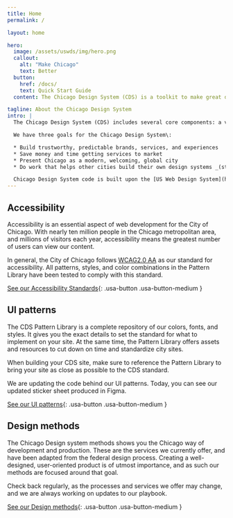 ```yaml
---
title: Home
permalink: /

layout: home

hero:
  image: /assets/uswds/img/hero.png
  callout:
    alt: "Make Chicago"
    text: Better
  button:
    href: /docs/
    text: Quick Start Guide
  content: The Chicago Design System (CDS) is a toolkit to make great digital services for Chicagoans. [Get started](/docs) with the system, [share feedback](https://twitter.com/ChiDesignDir), [reporting a bug](https://github.com/Chicago/design-system/issues/new), or [find other ways to contribute](https://opensource.guide/how-to-contribute/). Request an invitation to our [Slack](https://chicagodesignsystem.slack.com/messages) chat workspace via email at [Chicago Design System](mailto:design.system@cityofchicago.org).

tagline: About the Chicago Design System
intro: |
  The Chicago Design System (CDS) includes several core components: a visual brand identity guide, a web user interface pattern library, and methods, or plays, teams can use to ensure we design with Chicagoans throughout the process. The CDS is a resource for teams to quickly and consistently produce delightful, useful, &amp; accessible digital services for residents, businesses, visitors, and employees of the City of Chicago.

  We have three goals for the Chicago Design System\:

  * Build trustworthy, predictable brands, services, and experiences
  * Save money and time getting services to market
  * Present Chicago as a modern, welcoming, global city
  * Do work that helps other cities build their own design systems _(stretch goal)_ 

  Chicago Design System code is built upon the [US Web Design System](https://designsystem.digital.gov). City of Chicago methods, visual identity, and additional user interface components wrap and extend these federal guidelines for design. The guides, identity, code, and visual representations of the design system are open source and in the public domain for use under the [Creative Commons CC0 1.0 License](https://creativecommons.org/publicdomain/zero/1.0/). Contributions and commentary from any and all are welcome. 
---
```


## Accessibility

Accessibility is an essential aspect of web development for the City of Chicago. With nearly ten million people in the Chicago metropolitan area, and millions of visitors each year, accessibility means the greatest number of users can view our content.

In general, the City of Chicago follows [WCAG2.0 AA](https://www.w3.org/TR/WCAG20/) as our standard for accessibility. All patterns, styles, and color combinations in the Pattern Library have been tested to comply with this standard.

[See our Accessibility Standards](/accessibility){: .usa-button .usa-button-medium }

## UI patterns

The CDS Pattern Library is a complete repository of our colors, fonts, and styles. It gives you the exact details to set the standard for what to implement on your site. At the same time, the Pattern Library offers assets and resources to cut down on time and standardize city sites.

When building your CDS site, make sure to reference the Pattern Library to bring your site as close as possible to the CDS standard. 

We are updating the code behind our UI patterns. Today, you can see our updated sticker sheet produced in Figma.
 
[See our UI patterns](https://www.figma.com/file/g9vsh5gXm99OgZR4OGiOIm/Chicago-Design-System-Component-Library-sticker-sheet?node-id=0%3A1){: .usa-button .usa-button-medium }

## Design methods 

The Chicago Design system methods shows you the Chicago way of development and production. These are the services we currently offer, and have been adapted from the federal design process. Creating a well-designed, user-oriented product is of utmost importance, and as such our methods are focused around that goal. 

Check back regularly, as the processes and services we offer may change, and we are always working on updates to our playbook.

[See our Design methods](https://methods.chicagodesignsystem.org){: .usa-button .usa-button-medium }
